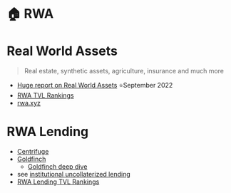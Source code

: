 # 🏠 RWA

# Real World Assets
> Real estate, synthetic assets, agriculture, insurance and much more

- [Huge report on Real World Assets](https://twitter.com/jackchong_jc/status/1574745695654797312) ⭐️September 2022
- [RWA TVL Rankings](https://defillama.com/protocols/RWA)
- [rwa.xyz](https://www.rwa.xyz/)

# RWA Lending
- [Centrifuge](https://tinlake.centrifuge.io/)
- [Goldfinch](https://goldfinch.finance/)
	- [Goldfinch deep dive](https://blog.metricsdao.xyz/goldfinch/)
- see [institutional uncollaterized lending](Uncollateralized-Loans)
- [RWA Lending TVL Rankings](https://defillama.com/protocols/rwa%20lending)